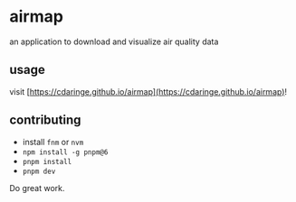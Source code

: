 # airmap

an application to download and visualize air quality data

## usage

visit [https://cdaringe.github.io/airmap](https://cdaringe.github.io/airmap)!

## contributing

- install `fnm` or `nvm`
- `npm install -g pnpm@6`
- `pnpm install`
- `pnpm dev`

Do great work.
